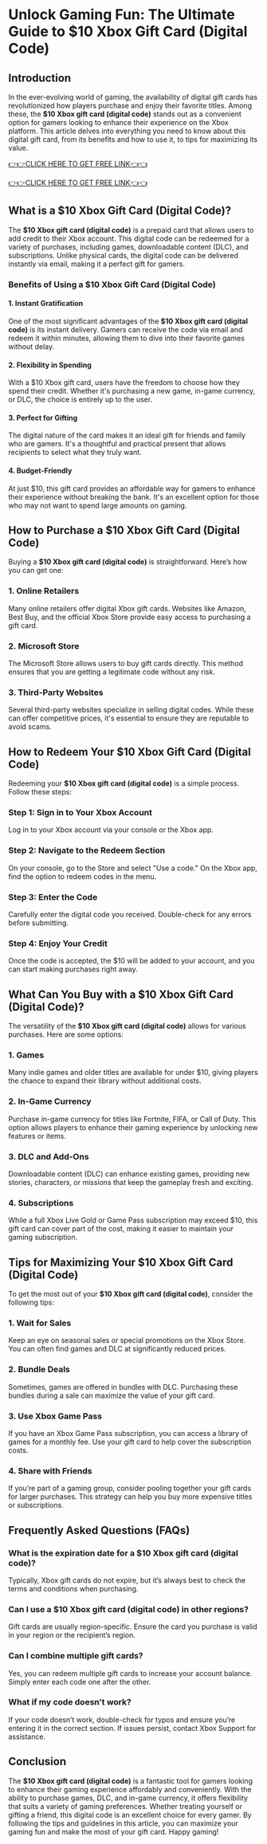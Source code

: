 # Unlock Gaming Fun: The Ultimate Guide to $10 Xbox Gift Card (Digital Code)

## Introduction

In the ever-evolving world of gaming, the availability of digital gift cards has revolutionized how players purchase and enjoy their favorite titles. Among these, the **$10 Xbox gift card (digital code)** stands out as a convenient option for gamers looking to enhance their experience on the Xbox platform. This article delves into everything you need to know about this digital gift card, from its benefits and how to use it, to tips for maximizing its value.


[👉👉CLICK HERE TO GET FREE LINK👈👈](https://todaylink.site/freegiftcard/)


[👉👉CLICK HERE TO GET FREE LINK👈👈](https://todaylink.site/freegiftcard/)

## What is a $10 Xbox Gift Card (Digital Code)?

The **$10 Xbox gift card (digital code)** is a prepaid card that allows users to add credit to their Xbox account. This digital code can be redeemed for a variety of purchases, including games, downloadable content (DLC), and subscriptions. Unlike physical cards, the digital code can be delivered instantly via email, making it a perfect gift for gamers.

### Benefits of Using a $10 Xbox Gift Card (Digital Code)

#### 1. Instant Gratification

One of the most significant advantages of the **$10 Xbox gift card (digital code)** is its instant delivery. Gamers can receive the code via email and redeem it within minutes, allowing them to dive into their favorite games without delay.

#### 2. Flexibility in Spending

With a $10 Xbox gift card, users have the freedom to choose how they spend their credit. Whether it's purchasing a new game, in-game currency, or DLC, the choice is entirely up to the user.

#### 3. Perfect for Gifting

The digital nature of the card makes it an ideal gift for friends and family who are gamers. It's a thoughtful and practical present that allows recipients to select what they truly want.

#### 4. Budget-Friendly

At just $10, this gift card provides an affordable way for gamers to enhance their experience without breaking the bank. It's an excellent option for those who may not want to spend large amounts on gaming.

## How to Purchase a $10 Xbox Gift Card (Digital Code)

Buying a **$10 Xbox gift card (digital code)** is straightforward. Here’s how you can get one:

### 1. Online Retailers

Many online retailers offer digital Xbox gift cards. Websites like Amazon, Best Buy, and the official Xbox Store provide easy access to purchasing a gift card.

### 2. Microsoft Store

The Microsoft Store allows users to buy gift cards directly. This method ensures that you are getting a legitimate code without any risk.

### 3. Third-Party Websites

Several third-party websites specialize in selling digital codes. While these can offer competitive prices, it's essential to ensure they are reputable to avoid scams.

## How to Redeem Your $10 Xbox Gift Card (Digital Code)

Redeeming your **$10 Xbox gift card (digital code)** is a simple process. Follow these steps:

### Step 1: Sign in to Your Xbox Account

Log in to your Xbox account via your console or the Xbox app.

### Step 2: Navigate to the Redeem Section

On your console, go to the Store and select "Use a code." On the Xbox app, find the option to redeem codes in the menu.

### Step 3: Enter the Code

Carefully enter the digital code you received. Double-check for any errors before submitting.

### Step 4: Enjoy Your Credit

Once the code is accepted, the $10 will be added to your account, and you can start making purchases right away.

## What Can You Buy with a $10 Xbox Gift Card (Digital Code)?

The versatility of the **$10 Xbox gift card (digital code)** allows for various purchases. Here are some options:

### 1. Games

Many indie games and older titles are available for under $10, giving players the chance to expand their library without additional costs.

### 2. In-Game Currency

Purchase in-game currency for titles like Fortnite, FIFA, or Call of Duty. This option allows players to enhance their gaming experience by unlocking new features or items.

### 3. DLC and Add-Ons

Downloadable content (DLC) can enhance existing games, providing new stories, characters, or missions that keep the gameplay fresh and exciting.

### 4. Subscriptions

While a full Xbox Live Gold or Game Pass subscription may exceed $10, this gift card can cover part of the cost, making it easier to maintain your gaming subscription.

## Tips for Maximizing Your $10 Xbox Gift Card (Digital Code)

To get the most out of your **$10 Xbox gift card (digital code)**, consider the following tips:

### 1. Wait for Sales

Keep an eye on seasonal sales or special promotions on the Xbox Store. You can often find games and DLC at significantly reduced prices.

### 2. Bundle Deals

Sometimes, games are offered in bundles with DLC. Purchasing these bundles during a sale can maximize the value of your gift card.

### 3. Use Xbox Game Pass

If you have an Xbox Game Pass subscription, you can access a library of games for a monthly fee. Use your gift card to help cover the subscription costs.

### 4. Share with Friends

If you’re part of a gaming group, consider pooling together your gift cards for larger purchases. This strategy can help you buy more expensive titles or subscriptions.

## Frequently Asked Questions (FAQs)

### What is the expiration date for a $10 Xbox gift card (digital code)?

Typically, Xbox gift cards do not expire, but it’s always best to check the terms and conditions when purchasing.

### Can I use a $10 Xbox gift card (digital code) in other regions?

Gift cards are usually region-specific. Ensure the card you purchase is valid in your region or the recipient’s region.

### Can I combine multiple gift cards?

Yes, you can redeem multiple gift cards to increase your account balance. Simply enter each code one after the other.

### What if my code doesn’t work?

If your code doesn’t work, double-check for typos and ensure you’re entering it in the correct section. If issues persist, contact Xbox Support for assistance.

## Conclusion

The **$10 Xbox gift card (digital code)** is a fantastic tool for gamers looking to enhance their gaming experience affordably and conveniently. With the ability to purchase games, DLC, and in-game currency, it offers flexibility that suits a variety of gaming preferences. Whether treating yourself or gifting a friend, this digital code is an excellent choice for every gamer. By following the tips and guidelines in this article, you can maximize your gaming fun and make the most of your gift card. Happy gaming!
